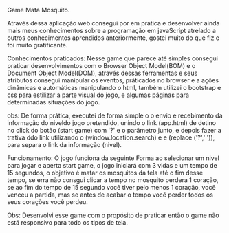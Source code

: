 Game Mata Mosquito.

Através dessa aplicação web consegui por em prática e desenvolver ainda mais meus conhecimentos sobre a programação em javaScript atrelado a outros conhecimentos aprendidos anteriormente, gostei muito do que fiz
e foi muito gratificante.

Conhecimentos praticados:
Nesse game que parece até simples consegui praticar desenvolvimentos com o Browser Object Model(BOM) e o Document Object Model(DOM), através dessas ferramentas e seus atributos consegui manipular os eventos,
práticados no browser e a ações dinâmicas e automáticas manipulando o html, também utilizei o bootstrap e css para estilizar a parte visual do jogo, e algumas páginas para determinadas situações do jogo.

obs: De forma prática, executei de forma simple o o envio e recebimento da informação do niveldo jogo pretendido, unindo o link (app.html) de detino no click do botão (start game) com '?' e o parâmetro junto, 
e depois fazer a trativa ddo link utilizando o (window.location.search) e e (replace ('?',' ')), para separa o link da informação (nivel).

Funcionamento:
O jogo funciona da seguinte Forma ao selecionar um nivel para jogar e aperta start game, o jogo iniciará com 3 vidas e um tempo de 15 segundos, o objetivo é matar os mosquitos da tela até o fim desse tempo,
se erra não consgui clicar a tempo no mosquito perdera 1 coração, se ao fim do tempo de 15 segundo você tiver pelo menos 1 coração, você venceu a partida, mas se antes de acabar o tempo você perder todos os seus 
corações você perdeu.

Obs: Desenvolvi esse game com o propósito de praticar então o game não está responsivo para todo os tipos de tela.
